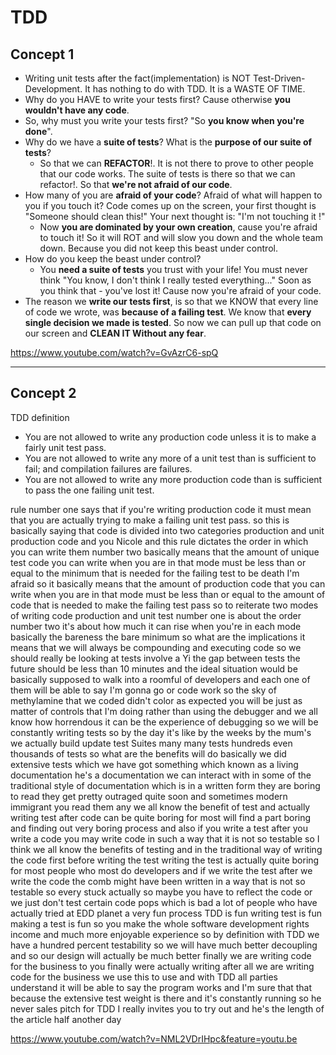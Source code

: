 # TDD

## Concept 1

- Writing unit tests after the fact(implementation) is NOT Test-Driven-Development. It has nothing to do with TDD. It is a WASTE OF TIME.
- Why do you HAVE to write your tests first? Cause otherwise **you wouldn't have any code**.
- So, why must you write your tests first? "So **you know when you're done**".
- Why do we have a **suite of tests**? What is the **purpose of our suite of tests**?
  - So that we can **REFACTOR**!. It is not there to prove to other people that our code works. The suite of tests is there so that we can refactor!. So that **we're not afraid of our code**.
- How many of you are **afraid of your code**? Afraid of what will happen to you if you touch it? Code comes up on the screen, your first thought is "Someone should clean this!" Your next thought is: "I'm not touching it !"
  - Now **you are dominated by your own creation**, cause you're afraid to touch it! So it will ROT and will slow you down and the whole team down. Because you did not keep this beast under control.
- How do you keep the beast under control?
  - You **need a suite of tests** you trust with your life! You must never think "You know, I don't think I really tested everything..." Soon as you think that - you've lost it! Cause now you're afraid of your code.
- The reason we **write our tests first**, is so that we KNOW that every line of code we wrote, was **because of a failing test**. We know that **every single decision we made is tested**. So now we can pull up that code on our screen and **CLEAN IT Without any fear**.

https://www.youtube.com/watch?v=GvAzrC6-spQ

------

## Concept 2

TDD definition 

- You are not allowed to write any production code unless it is to make a fairly unit test pass.
- You are not allowed to write any more of a unit test than is sufficient to fail; and compilation failures are failures.
- You are not allowed to write any more production code than is sufficient to pass the one failing unit test.



rule number one says that if
you're writing production code it must
mean that you are actually trying to
make a failing unit test pass.
 so this is
basically saying that code is divided
into two categories production and unit
production code and you Nicole
and this rule dictates the order in
which you can write them number two
basically means that the amount of
unique test code you can write when you
are in that mode must be less than or
equal to the minimum that is needed for
the failing test to be death I'm afraid
so it basically means that the amount of
production code that you can write when
you are in that mode must be less than
or equal to the amount of code that is
needed to make the failing test pass so
to reiterate two modes of writing code
production and unit test number one is
about the order number two it's about
how much it can rise when you're in each
mode basically the bareness the bare
minimum so what are the implications it
means that we will always be compounding
and executing code so we should really
be looking at tests involve a Yi the gap
between tests the future should be less
than 10 minutes and the ideal situation
would be basically supposed to walk into
a roomful of developers and each one of
them will be able to say I'm gonna go or
code work
so the sky of methylamine that we coded
didn't color as expected you will be
just as matter of controls that I'm
doing rather than using the debugger and
we all know how horrendous it can be the
experience of debugging so we will be
constantly writing tests so by the day
it's like by the weeks by the mum's we
actually build update test Suites many
many tests hundreds even thousands of
tests so what are the benefits
will do basically we did extensive tests
which we have got something which known
as a living documentation
he's a documentation we can interact
with in some of the traditional style of
documentation which is in a written form
they are boring to read they get pretty
outraged quite soon and sometimes modern
immigrant you read them any we all know
the benefit of test and actually writing
test after code can be quite boring for
most will find a part boring and finding
out very boring process and also if you
write a test after you write a code you
may write code in such a way that it is
not so testable so I think we all know
the benefits of testing and in the
traditional way of writing the code
first before writing the test writing
the test is actually quite boring for
most people who most do developers and
if we write the test after we write the
code the comb might have been written in
a way that is not so testable so every
stuck actually so maybe you have to
reflect the code or we just don't test
certain code pops which is bad a lot of
people who have actually tried at EDD
planet a very fun process TDD is fun
writing test is fun making a test is fun
so you make the whole software
development rights income and much more
enjoyable experience so by definition
with TDD we have a hundred percent
testability
so we will have much better decoupling
and so our design will actually be much
better finally we are writing code for
the business to you finally were
actually writing after all we are
writing code for the business we use
this to use and with TDD all parties
understand it will be able to say the
program works and I'm sure that that
because the extensive test weight is
there and it's constantly running so he
never sales pitch for TDD I really
invites you to try out and he's the
length of the article half another day

https://www.youtube.com/watch?v=NML2VDrIHpc&feature=youtu.be